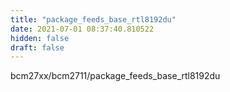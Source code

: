 ```yaml
---
title: "package_feeds_base_rtl8192du"
date: 2021-07-01 08:37:40.810522
hidden: false
draft: false
---
```


bcm27xx/bcm2711/package_feeds_base_rtl8192du

